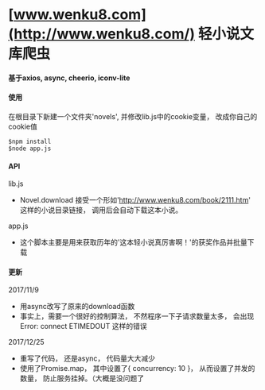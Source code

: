 [www.wenku8.com](http://www.wenku8.com/) 轻小说文库爬虫
=======================================================

#### 基于axios, async, cheerio, iconv-lite

#### 使用

在根目录下新建一个文件夹'novels', 并修改lib.js中的cookie变量， 改成你自己的cookie值

```
$npm install
$node app.js
```

#### API

lib.js

- Novel.download 接受一个形如'http://www.wenku8.com/book/2111.htm' 这样的小说目录链接， 调用后会自动下载这本小说。

app.js

- 这个脚本主要是用来获取历年的'这本轻小说真厉害啊！'的获奖作品并批量下载

#### 更新

2017/11/9 

- 用async改写了原来的download函数
- 事实上，需要一个很好的控制算法， 不然程序一下子请求数量太多， 会出现 Error: connect ETIMEDOUT 这样的错误 


2017/12/25

- 重写了代码， 还是async， 代码量大大减少
- 使用了Promise.map， 其中设置了{ concurrency: 10 }， 从而设置了并发的数量， 防止服务挂掉。（大概是没问题了


